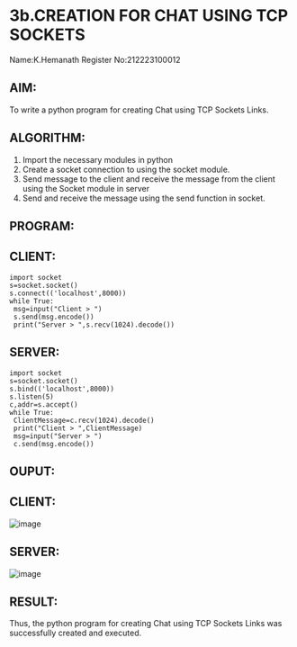# 3b.CREATION FOR CHAT USING TCP SOCKETS
Name:K.Hemanath
Register No:212223100012
## AIM:
To write a python program for creating Chat using TCP Sockets Links.
## ALGORITHM:
1. Import the necessary modules in python
2. Create a socket connection to using the socket module.
3. Send message to the client and receive the message from the client using the Socket module in
 server
4. Send and receive the message using the send function in socket.
## PROGRAM:
## CLIENT:
```
import socket
s=socket.socket()
s.connect(('localhost',8000))
while True:
 msg=input("Client > ")
 s.send(msg.encode())
 print("Server > ",s.recv(1024).decode())
```
## SERVER:
```
import socket
s=socket.socket()
s.bind(('localhost',8000))
s.listen(5)
c,addr=s.accept()
while True:
 ClientMessage=c.recv(1024).decode()
 print("Client > ",ClientMessage)
 msg=input("Server > ")
 c.send(msg.encode())
```
## OUPUT:
## CLIENT:
![image](https://github.com/Hemanath08/3b_CHAT_USING_TCP_SOCKETS/assets/151807176/8a7b7740-811c-4c46-8c89-2e47131c253b)
## SERVER:
![image](https://github.com/Hemanath08/3b_CHAT_USING_TCP_SOCKETS/assets/151807176/2eb5da06-c6e1-4a81-a2d6-bce44a0754ea)


## RESULT:
Thus, the python program for creating Chat using TCP Sockets Links was successfully created and executed.
